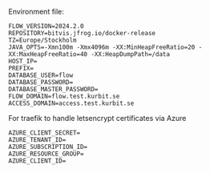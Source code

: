 Environment file:
```
FLOW_VERSION=2024.2.0
REPOSITORY=bitvis.jfrog.io/docker-release
TZ=Europe/Stockholm
JAVA_OPTS=-Xmn100m -Xmx4096m -XX:MinHeapFreeRatio=20 -XX:MaxHeapFreeRatio=40 -XX:HeapDumpPath=/data
HOST_IP=
PREFIX=
DATABASE_USER=flow
DATABASE_PASSWORD=
DATABASE_MASTER_PASSWORD=
FLOW_DOMAIN=flow.test.kurbit.se
ACCESS_DOMAIN=access.test.kurbit.se
```
For traefik to handle letsencrypt certificates via Azure
```
AZURE_CLIENT_SECRET=
AZURE_TENANT_ID=
AZURE_SUBSCRIPTION_ID=
AZURE_RESOURCE_GROUP=
AZURE_CLIENT_ID=
```

